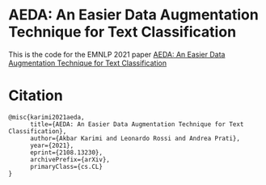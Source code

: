 # AEDA: An Easier Data Augmentation Technique for Text Classification

This is the code for the EMNLP 2021 paper [AEDA: An Easier Data Augmentation Technique for Text Classification](https://arxiv.org/abs/2108.13230) 


# Citation
```
@misc{karimi2021aeda,
      title={AEDA: An Easier Data Augmentation Technique for Text Classification}, 
      author={Akbar Karimi and Leonardo Rossi and Andrea Prati},
      year={2021},
      eprint={2108.13230},
      archivePrefix={arXiv},
      primaryClass={cs.CL}
}

```





